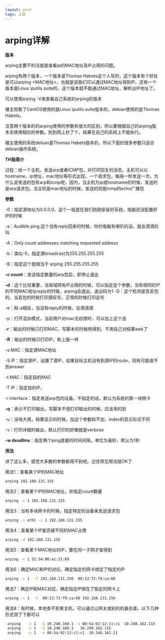 ```yaml
---
layout: post
tags: 工具
---
```




# arping详解

**版本**

  arping主要干的活就是查看ip的MAC地址及IP占用的问题。

  arping有两个版本，一个版本是Thomas Habets这个人写的，这个版本有个好处是可以arping <MAC地址>，也就是说我们可以通过MAC地址得到IP。还有一个版本是Linux iputils suite的，这个版本就不能通过MAC地址，解析出IP地址了。

  可以使用arping -V来查看自己系统的arping的版本

  楼主观察了CentOS使用的是Linux iputils suite版本的，debian使用的是Thomas Habets。

  注意两个版本的的arping使用的参数有很大的区别，所以要根据自己的arping版本去使用相应的参数。别到网上抄了个，结果在自己的系统上不能执行。

  楼主使用的系统debian是Thomas Habets版本的，所以下面的很多参数只适合debian操作系统。

**TH版简介**

  过程：给一个主机，发送arp或者ICMP包，并打印回复的消息。主机可以以hostname，ip地址，mac地址等形式出现。一个请求包，每隔一秒发送一次。为什么说发送的包有arp和icmp呢，因为，当主机为ip或hostname的时候，发送的是arp请求包。当主机是mac地址的时候，发送的则是icmp的echo广播包

**参数**

-0：指定源地址为0.0.0.0，这个一般是在我们刚刚安装好系统，电脑还没配置好IP的时候

-a：Audible ping.这个当有reply回来的时候，你的电脑有喇叭的话，就会滴滴的叫

-A：Only count addresses matching requested address

-b：类似-0，指定源broadcast为255.255.255.255

-B：指定这个就相当于 arping 255.255.255.255

**-c count**：发送指定数量的arp包后，即停止退出

**-d**：这个比较重要，当局域网有IP占用的时候，可以指定这个参数，当有相同的IP的不同MAC地址reply的时候，arping会退出，退出码为1
-D：这个检测是否丢包的，当丢包的时候打印感叹号，正常的时候打印逗号

-e：和-a相反，当没有reply的时候，会滴滴滴

-p：打开混杂模式，当前用户对mac无权限时，可以加上这个选

**-r**：输出的时候只打印MAC，写脚本的时候用得到，不用自己对结果awk了

**-R**：输出的时候只打印IP，和上面一样

-s MAC：指定源MAC地址

-S IP：指定源IP，设置了源IP，如果目标主机没有到源IP的route，则有可能收不到answer

-t MAC：指定目的MAC

-T IP：指定目的IP，

-i interface：指定发送arp包的设备。不指定的话，默认为系统的第一块网卡

**-q**：表示不打印输出，写脚本不想打印输出的时候，应该用的到

-u：没啥大用，结果显示的时候，加这个参数和不加，index的显示形式不同

-v：打印详细的输出，默认打印的好像就是verbose

**-w deadline**：指定两个ping直接的时间间隔，单位为毫秒，默认为1秒

**用法**

讲了这么多，感觉大多数的参数都用不到吧。记住常见用法就OK了

用法1：查看某个IP的MAC地址

```bash
arping 192.168.131.155
```

用法2：查看某个IP的MAC地址，并指定count数量

```bash
arping -c 1 192.168.131.155
```

用法3：当有多块网卡的时候，指定特定的设备来发送请求包

```bash
arping -i eth1 -c 1 192.168.131.155
```

用法4：查看某个IP是否被不同的MAC占用

```bash
arping -d 192.168.131.155
```

用法5：查看某个MAC地址的IP，要在同一子网才查得到

```bash
arping -c 1 52:54:00:a1:31:89
```

用法6：确定MAC和IP的对应，确定指定的网卡绑定了指定的IP

```bash
arping -c 1  -T 192.168.131.156  00:13:72:f9:ca:60
```

用法7：确定IP和MAC对应，确定指定IP绑在了指定的网卡上

```bash
arping -c 1  -t  00:13:72:f9:ca:60 192.168.131.156
```

用法8：有时候，本地查不到某主机，可以通过让网关或别的机器去查。以下几种形式测了下都可以

```bash
 arping   -c 1  -S 10.240.160.1 -s 88:5a:92:12:c1:c1  10.240.162.115
 arping   -c 1  -S 10.240.160.1   10.240.162.115
 arping   -c 1  -s 88:5a:92:12:c1:c1  10.240.162.11
```